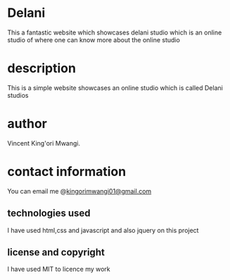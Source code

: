 # Delani
This a fantastic website which showcases delani studio which is an online studio of where one can know more about the online studio
# description
This is a simple website showcases an online studio which is called Delani  studios
# author
Vincent King'ori Mwangi.

# contact information
You can email me @kingorimwangi01@gmail.com

## technologies used
  I have used html,css and javascript and also jquery on this project

## license and copyright
I have used MIT to licence my work
